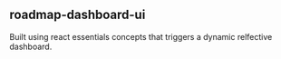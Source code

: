 ## roadmap-dashboard-ui  ##

Built using react essentials concepts that triggers a dynamic relfective dashboard. 
